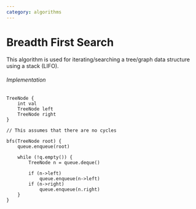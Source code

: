 ```yaml
---
category: algorithms
---
```


# Breadth First Search
This algorithm is used for iterating/searching a tree/graph data structure using a stack (LIFO).

###### Implementation
```
TreeNode {
	int val
	TreeNode left
	TreeNode right
}

// This assumes that there are no cycles

bfs(TreeNode root) {
	queue.enqueue(root)
	
	while (!q.empty()) {
		TreeNode n = queue.deque()
		
		if (n->left)
			queue.enqueue(n->left)
		if (n->right)
			queue.enqueue(n.right)
	}
}
```

